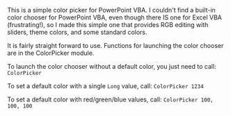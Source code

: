 This is a simple color picker for PowerPoint VBA. I couldn't find a built-in color chooser for PowerPoint VBA, even though there IS one for Excel VBA (frustrating!), so I made this simple one that provides RGB editing with sliders, theme colors, and some standard colors.

It is fairly straight forward to use. Functions for launching the color chooser are in the ColorPicker module. 

To launch the color chooser without a default color, you just need to call: `ColorPicker`

To set a default color with a single `Long` value, call: `ColorPicker 1234`

To set a default color with red/green/blue values, call: `ColorPicker 100, 100, 100`
